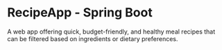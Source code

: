 # RecipeApp - Spring Boot
A web app offering quick, budget-friendly, and healthy meal recipes that can be filtered based on ingredients or dietary preferences.
